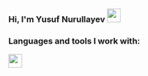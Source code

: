 ### Hi, I'm Yusuf Nurullayev <img src="https://media.giphy.com/media/hvRJCLFzcasrR4ia7z/giphy.gif" width= "27px">




### Languages and tools I work with:

<code><img src="https://w7.pngwing.com/pngs/67/315/png-transparent-flutter-hd-logo-thumbnail.png" height="27"> </code>

<!--
**Yusufdevv/Yusufdevv** is a ✨ _special_ ✨ repository because its `README.md` (this file) appears on your GitHub profile.

Here are some ideas to get you started:

- 🔭 I’m currently working on ...
- 🌱 I’m currently learning ...
- 👯 I’m looking to collaborate on ...
- 🤔 I’m looking for help with ...
- 💬 Ask me about ...
- 📫 How to reach me: ...
- 😄 Pronouns: ...
- ⚡ Fun fact: ...
-->
